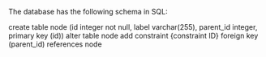 The database has the following schema in SQL:

create table node (id integer not null, label varchar(255), parent_id integer, primary key (id))
alter table node add constraint {constraint ID} foreign key (parent_id) references node